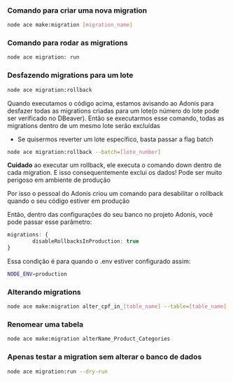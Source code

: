 ### Comando para criar uma nova migration
```bash
node ace make:migration [migration_name]
```

### Comando para rodar as migrations
```bash
node ace migration: run
```

### Desfazendo migrations para um lote
```bash
node ace migration:rollback
```
Quando executamos o código acima, estamos avisando ao Adonis para desfazer todas as migrations criadas para um lote(o número do lote pode ser verificado no DBeaver). Então se executarmos esse comando, todas as migrations dentro de um mesmo lote serão excluídas

- Se quisermos reverter um lote específico, basta passar a flag batch

```bash
node ace migration:rollback --batch=[lote_number]
```
**Cuidado** ao executar um rollback, ele executa o comando down dentro de cada migration. E isso consequentemente exclui os dados! Pode ser muito perigoso em ambiente de produção

Por isso o pessoal do Adonis criou um comando para desabilitar o rollback quando o seu código estiver em produção

Então, dentro das configurações do seu banco no projeto Adonis, você pode passar esse parâmetro:
```ts
migrations: {
        disableRollbacksInProduction: true
}
```

Essa condição é para quando o .env estiver configurado assim:

```bash
NODE_ENV=production
```

### Alterando migrations
```bash
node ace make:migration alter_cpf_in_[table_name] --table=[table_name]
```

### Renomear uma tabela
```bash
node ace make:migration alterName_Product_Categories
```

###  Apenas testar a migration sem alterar o banco de dados
```bash
node ace migration:run --dry-run
```